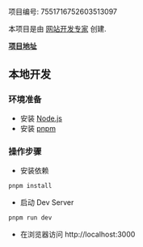 # 

项目编号: 7551716752603513097

本项目是由 [网站开发专家](https://space.coze.cn/) 创建.

[**项目地址**](https://space.coze.cn/task/7551716752603513097)

## 本地开发

### 环境准备

- 安装 [Node.js](https://nodejs.org/en)
- 安装 [pnpm](https://pnpm.io/installation)

### 操作步骤

- 安装依赖

```sh
pnpm install
```

- 启动 Dev Server

```sh
pnpm run dev
```

- 在浏览器访问 http://localhost:3000
